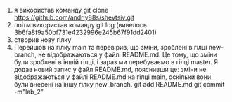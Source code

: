 1. я використав команду git clone https://github.com/andriy88s/shevtsiv.git
2. поітм використав команду git log (вивелось 3b6fa8f9a50bf731e4232996e245b67f91dd2401)
3. створив нову гілку
4. Перейшов на гілку main та перевірив, що зміни, зроблені в гілці new-branch,
не відображаються у файлі README.md. Це тому,
що зміни були зроблені в іншій гілці, і зараз ми перебуваємо в гілці master.
Я додав новий запис у файл README.md, пояснивши це:
зміни не відображаються у файлі README.md на гілці main, оскільки вони були внесені на іншу гілку new_branch.
git add README.md
git commit -m"lab_2"
